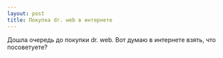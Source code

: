 ```yaml
---
layout: post 
title: Покупка dr. web в интернете 
--- 
```

Дошла очередь до покупки dr. web. Вот думаю в интернете взять, что посоветуете?
